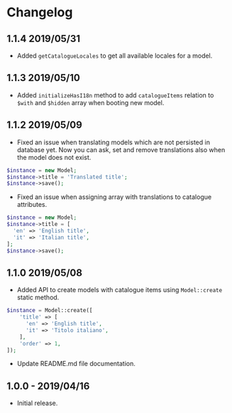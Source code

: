 # Changelog

## 1.1.4 2019/05/31
- Added `getCatalogueLocales` to get all available locales for a model. 

## 1.1.3 2019/05/10
- Added `initializeHasI18n` method to add `catalogueItems` relation to `$with` and `$hidden` array when booting new model.

## 1.1.2 2019/05/09
- Fixed an issue when translating models which are not persisted in database yet. Now you can ask, set and remove translations also when the model
does not exist.
```php
$instance = new Model;
$instance->title = 'Translated title';
$instance->save();
```
- Fixed an issue when assigning array with translations to catalogue attributes.
```php
$instance = new Model;
$instance->title = [
  'en' => 'English title',
  'it' => 'Italian title',
];
$instance->save();
```

## 1.1.0 2019/05/08
- Added API to create models with catalogue items using `Model::create` static method.
```php
$instance = Model::create([
    'title' => [
      'en' => 'English title',
      'it' => 'Titolo italiano',
    ],
    'order' => 1,
]);
```
- Update README.md file documentation.

## 1.0.0 - 2019/04/16
- Initial release.